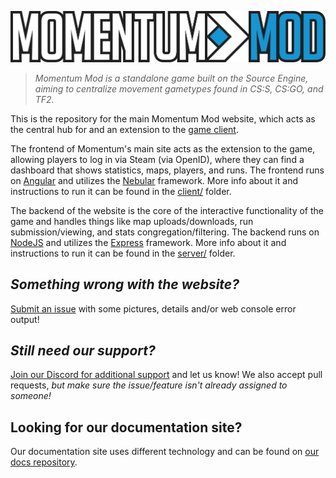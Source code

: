 ![Momentum Mod Logo](client/src/assets/images/site.png)

> *Momentum Mod is a standalone game built on the Source Engine, aiming to centralize movement gametypes found in CS:S, CS:GO, and TF2.*

This is the repository for the main Momentum Mod website, which acts as the central hub for and an extension to the [game client](https://github.com/momentum-mod/game). 

The frontend of Momentum's main site acts as the extension to the game, allowing players to log in via Steam (via OpenID), where they can find a dashboard that shows statistics, maps, players, and runs. The frontend runs on [Angular](https://angular.io) and utilizes the [Nebular](https://github.com/akveo/nebular) framework. More info about it and instructions to run it can be found in the [client/](client/) folder.

The backend of the website is the core of the interactive functionality of the game and handles things like map uploads/downloads, run submission/viewing, and stats congregation/filtering. The backend runs on [NodeJS](https://nodejs.org/) and utilizes the [Express](https://expressjs.com/) framework. More info about it and instructions to run it can be found in the [server/](server/) folder.

## *Something wrong with the website?*  
[Submit an issue](https://github.com/momentum-mod/website/issues/new) with some pictures, details and/or web console error output!

## *Still need our support?*
[Join our Discord for additional support](https://discord.gg/wQWkRb6) and let us know! We also accept pull requests, *but make sure the issue/feature isn't already assigned to someone!*

## Looking for our documentation site?
Our documentation site uses different technology and can be found on [our docs repository](https://github.com/momentum-mod/docs).
